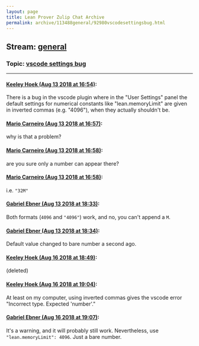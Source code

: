 ```yaml
---
layout: page
title: Lean Prover Zulip Chat Archive 
permalink: archive/113488general/92980vscodesettingsbug.html
---
```


## Stream: [general](index.html)
### Topic: [vscode settings bug](92980vscodesettingsbug.html)

---

#### [Keeley Hoek (Aug 13 2018 at 16:54)](https://leanprover.zulipchat.com/#narrow/stream/113488-general/topic/vscode%20settings%20bug/near/132051901):
There is a bug in the vscode plugin where in the "User Settings" panel the default settings for numerical constants like "lean.memoryLimit" are given in inverted commas (e.g. "4096"), when they actually shouldn't be.

#### [Mario Carneiro (Aug 13 2018 at 16:57)](https://leanprover.zulipchat.com/#narrow/stream/113488-general/topic/vscode%20settings%20bug/near/132052062):
why is that a problem?

#### [Mario Carneiro (Aug 13 2018 at 16:58)](https://leanprover.zulipchat.com/#narrow/stream/113488-general/topic/vscode%20settings%20bug/near/132052114):
are you sure only a number can appear there?

#### [Mario Carneiro (Aug 13 2018 at 16:58)](https://leanprover.zulipchat.com/#narrow/stream/113488-general/topic/vscode%20settings%20bug/near/132052152):
i.e. `"32M"`

#### [Gabriel Ebner (Aug 13 2018 at 18:33)](https://leanprover.zulipchat.com/#narrow/stream/113488-general/topic/vscode%20settings%20bug/near/132057724):
Both formats (`4096` and `"4096"`) work, and no, you can't append a `M`.

#### [Gabriel Ebner (Aug 13 2018 at 18:34)](https://leanprover.zulipchat.com/#narrow/stream/113488-general/topic/vscode%20settings%20bug/near/132057784):
Default value changed to bare number a second ago.

#### [Keeley Hoek (Aug 16 2018 at 18:49)](https://leanprover.zulipchat.com/#narrow/stream/113488-general/topic/vscode%20settings%20bug/near/132251465):
(deleted)

#### [Keeley Hoek (Aug 16 2018 at 19:04)](https://leanprover.zulipchat.com/#narrow/stream/113488-general/topic/vscode%20settings%20bug/near/132252299):
At least on my computer, using inverted commas gives the vscode error "Incorrect type. Expected 'number'."

#### [Gabriel Ebner (Aug 16 2018 at 19:07)](https://leanprover.zulipchat.com/#narrow/stream/113488-general/topic/vscode%20settings%20bug/near/132252469):
It's a warning, and it will probably still work.  Nevertheless, use `"lean.memoryLimit": 4096`.  Just a bare number.

